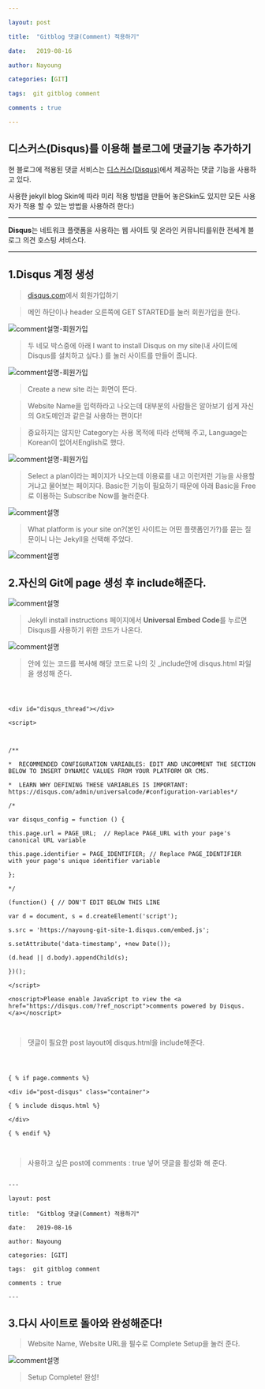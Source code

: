 ---
layout: post
title:  "Gitblog 댓글(Comment) 적용하기"
date:   2019-08-16
author: Nayoung
categories: [GIT]
tags:  git gitblog comment
comments : true
---

## 디스커스(Disqus)를 이용해 블로그에 댓글기능 추가하기

현 블로그에 적용된 댓글 서비스는 [디스커스(Disqus)](https://disqus.com)에서 제공하는 댓글 기능을 사용하고 있다.
사용한 jekyll blog Skin에 따라 미리 적용 방법을 만들어 놓은Skin도 있지만 모든 사용자가 적용 할 수 있는 방법을 사용하려 한다:)

------------------------------
**Disqus**는 네트워크 플랫폼을 사용하는 웹 사이트 및 온라인 커뮤니티를위한 전세계 블로그 의견 호스팅 서비스다.

------------------------------

## 1.Disqus 계정 생성
> [disqus.com](https://disqus.com)에서 회원가입하기
> 메인 하단이나 header 오른쪽에 GET STARTED를 눌러 회원가입을 한다.

![comment설명-회원가입](/assets/post_img/comment01.png)


> 두 네모 박스중에 아래 I want to install Disqus on my site(내 사이트에 Disqus를 설치하고 싶다.) 를 눌러 사이트를 만들어 줍니다.

![comment설명-회원가입](/assets/post_img/comment02.png)

> Create a new site 라는 화면이 뜬다.

> Website Name을 입력하라고 나오는데 대부분의 사람들은 알아보기 쉽게 자신의 Git도메인과 같은걸 사용하는 편이다!

> 중요하지는 않지만 Category는 사용 목적에 따라 선택해 주고, Language는 Korean이 없어서English로 했다.

![comment설명-회원가입](/assets/post_img/comment02-1.png)

> Select a plan이라는 페이지가 나오는데 이용료를 내고 이런저런 기능을 사용할거냐고 물어보는 페이지다. Basic한 기능이 필요하기 때문에 아래 Basic을 Free로 이용하는 Subscribe Now를 눌러준다.

![comment설명](/assets/post_img/comment05.png)

> What platform is your site on?(본인 사이트는 어떤 플랫폼인가?)를 묻는 질문이니 나는 Jekyll을 선택해 주었다.

![comment설명](/assets/post_img/comment06.png)

## 2.자신의 Git에 page 생성 후 include해준다.

![comment설명](/assets/post_img/comment09.png)

> Jekyll install instructions 페이지에서 **Universal Embed Code**를 누르면 Disqus를 사용하기 위한 코드가 나온다.

![comment설명](/assets/post_img/comment10.png)
> 안에 있는 코드를 복사해 해당 코드로 나의 깃 _include안에 disqus.html 파일을 생성해 준다.

```

<div id="disqus_thread"></div>
<script>

/**
*  RECOMMENDED CONFIGURATION VARIABLES: EDIT AND UNCOMMENT THE SECTION BELOW TO INSERT DYNAMIC VALUES FROM YOUR PLATFORM OR CMS.
*  LEARN WHY DEFINING THESE VARIABLES IS IMPORTANT: https://disqus.com/admin/universalcode/#configuration-variables*/
/*
var disqus_config = function () {
this.page.url = PAGE_URL;  // Replace PAGE_URL with your page's canonical URL variable
this.page.identifier = PAGE_IDENTIFIER; // Replace PAGE_IDENTIFIER with your page's unique identifier variable
};
*/
(function() { // DON'T EDIT BELOW THIS LINE
var d = document, s = d.createElement('script');
s.src = 'https://nayoung-git-site-1.disqus.com/embed.js';
s.setAttribute('data-timestamp', +new Date());
(d.head || d.body).appendChild(s);
})();
</script>
<noscript>Please enable JavaScript to view the <a href="https://disqus.com/?ref_noscript">comments powered by Disqus.</a></noscript>

```

> 댓글이 필요한 post layout에 disqus.html을 include해준다.

~~~

{ % if page.comments %}
<div id="post-disqus" class="container">
{ % include disqus.html %}
</div>
{ % endif %}

~~~

> 사용하고 싶은 post에 comments : true 넣어 댓글을 활성화 해 준다.

```
---
layout: post
title:  "Gitblog 댓글(Comment) 적용하기"
date:   2019-08-16
author: Nayoung
categories: [GIT]
tags:  git gitblog comment
comments : true
---
```

## 3.다시 사이트로 돌아와 완성해준다!
> Website Name, Website URL을 필수로 Complete Setup을 눌러 준다.

![comment설명](/assets/post_img/comment07.png)

> Setup Complete! 완성!


